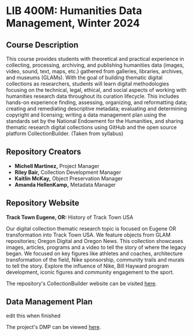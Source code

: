 # LIB 400M: Humanities Data Management, Winter 2024 
## Course Description
This course provides students with theoretical and practical experience in collecting,
processing, archiving, and publishing humanities data (images, video, sound, text,
maps, etc.) gathered from galleries, libraries, archives, and museums (GLAMs). With
the goal of building thematic digital collections as researchers, students will learn digital
methodologies focusing on the technical, legal, ethical, and social aspects of working
with humanities research data throughout its curation lifecycle. This includes hands-on
experience finding, assessing, organizing, and reformatting data; creating and
remediating descriptive metadata; evaluating and determining copyright and licensing;
writing a data management plan using the standards set by the National Endowment for
the Humanities, and sharing thematic research digital collections using GitHub and the
open source platform CollectionBuilder.
(Taken from syllabus)

## Repository Creators
- **Michell Martinez,** Project Manager
- **Riley Bair,** Collection Development Manager
- **Kaitlin McKay,** Object Preservation Manager
- **Amanda HellenKamp,** Metadata Manager

## Repository Website
**Track Town Eugene, OR:** History of Track Town USA 

Our digital collection thematic research topic is focused on Eugene OR transformation into Track Town USA. We feature objects from GLAM repositories; Oregon Digital and Oregon News. This collection showcases images, articles, programs and a video to tell the story of where the legacy began. We focused on key figures like athletes and coaches, architecture transformation of the field, Nike sponsorship, community trails and murals to tell the story. Explore the influence of Nike, Bill Hayward program development, iconic figures and community engagement to the sport. 

The repository's CollectionBuilder website can be visited [here](https://lib350mwinter2024.github.io/group2/).

## Data Management Plan

edit this when finished 

The project's DMP can be viewed [here](https://lib410-spring2023.github.io/group-2/dmp.html).
